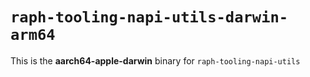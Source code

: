 # `raph-tooling-napi-utils-darwin-arm64`

This is the **aarch64-apple-darwin** binary for `raph-tooling-napi-utils`
